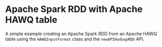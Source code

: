 # Apache Spark RDD with Apache HAWQ table
A simple example creating an Apache Spark RDD from an Apache HAWQ table 
using the `HAWQInputFormat` class and the `newAPIHadoopRDD` API.


